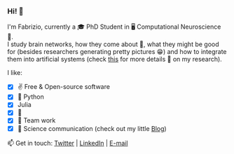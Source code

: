 ### Hi! 👋

I'm Fabrizio, currently a 🎓 PhD Student in 🖥️ Computational Neuroscience 🧠.  \
I study brain networks, how they come about 🔭, what they might be good for (besides researchers generating pretty pictures 😁) and how to integrate them into artificial systems (check [this](https://fabridamicelli.github.io/blog/research/) for more details 🧐 on my research).


I like:
  - [x] :v: Free & Open-source software 
  - [x] 🐍 Python
  - [x] Julia
  - [x] :mate:
  - [x] 👫 Team work 
  - [x] 📝 Science communication (check out my little [Blog](https://fabridamicelli.github.io/blog/))

📫 Get in touch: [Twitter](https://twitter.com/fabridamicelli) | [LinkedIn](https://www.linkedin.com/in/fabridamicelli) | [E-mail](mailto:fabridamicelli@gmail.com)

<!--
**fabridamicelli/fabridamicelli** is a ✨ _special_ ✨ repository because its `README.md` (this file) appears on your GitHub profile.

Here are some ideas to get you started:

-  I’m currently working on ...
- 🌱 I’m currently learning ...
- 👯 I’m looking to collaborate on ...
- 🤔 I’m looking for help with ...
- 💬 Ask me about ...
- 📫 How to reach me: ...
- 😄 Pronouns: ...
- ⚡ Fun fact: ...
-->
